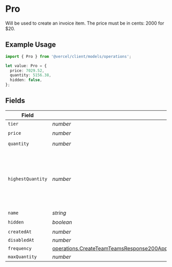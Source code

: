 # Pro

Will be used to create an invoice item. The price must be in cents: 2000 for $20.

## Example Usage

```typescript
import { Pro } from '@vercel/client/models/operations';

let value: Pro = {
  price: 7029.52,
  quantity: 5156.38,
  hidden: false,
};
```

## Fields

| Field             | Type                                                                                                                                                                                                               | Required           | Description                                                                                           |
| ----------------- | ------------------------------------------------------------------------------------------------------------------------------------------------------------------------------------------------------------------ | ------------------ | ----------------------------------------------------------------------------------------------------- |
| `tier`            | _number_                                                                                                                                                                                                           | :heavy_minus_sign: | N/A                                                                                                   |
| `price`           | _number_                                                                                                                                                                                                           | :heavy_check_mark: | N/A                                                                                                   |
| `quantity`        | _number_                                                                                                                                                                                                           | :heavy_check_mark: | N/A                                                                                                   |
| `highestQuantity` | _number_                                                                                                                                                                                                           | :heavy_minus_sign: | The highest quantity in the current period. Used to render the correct enable/disable UI for add-ons. |
| `name`            | _string_                                                                                                                                                                                                           | :heavy_minus_sign: | N/A                                                                                                   |
| `hidden`          | _boolean_                                                                                                                                                                                                          | :heavy_check_mark: | N/A                                                                                                   |
| `createdAt`       | _number_                                                                                                                                                                                                           | :heavy_minus_sign: | N/A                                                                                                   |
| `disabledAt`      | _number_                                                                                                                                                                                                           | :heavy_minus_sign: | N/A                                                                                                   |
| `frequency`       | [operations.CreateTeamTeamsResponse200ApplicationJSONResponseBodyBillingInvoiceItemsProFrequency](../../models/operations/createteamteamsresponse200applicationjsonresponsebodybillinginvoiceitemsprofrequency.md) | :heavy_minus_sign: | N/A                                                                                                   |
| `maxQuantity`     | _number_                                                                                                                                                                                                           | :heavy_minus_sign: | N/A                                                                                                   |
